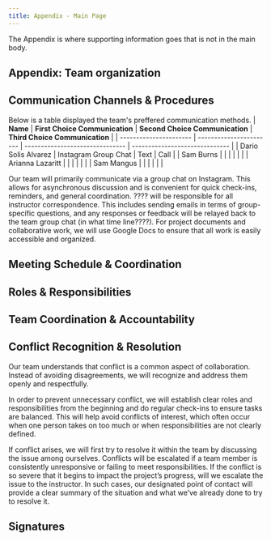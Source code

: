 ```yaml
---
title: Appendix - Main Page
---
```


The Appendix is where supporting information goes that is not in the main body.

## Appendix: Team organization

## Communication Channels & Procedures

Below is a table displayed the team's preffered communication methods.
| **Name**        | **First Choice Communication** | **Second Choice Communication** | **Third Choice Communication** |
| ---------------------- | ----------------------- | ------------------------------- | ------------------------------ |
| Dario Solis Alvarez    | Instagram Group Chat    | Text                            | Call                           |
| Sam Burns              |  | |  | |  |
| Arianna Lazaritt               |  | |  | |  |
| Sam Mangus                |  | |  | |  |


Our team will primarily communicate via a group chat on Instagram. This allows for asynchronous discussion and is convenient for quick check-ins, reminders, and general coordination. ???? will be responsible for all instructor correspondence. This includes sending emails in terms of group-specific questions, and any responses or feedback will be relayed back to the team group chat (in what time line????).
For project documents and collaborative work, we will use Google Docs to ensure that all work is easily accessible and organized.

## Meeting Schedule & Coordination


## Roles & Responsibilities


## Team Coordination & Accountability


## Conflict Recognition & Resolution
Our team understands that conflict is a common aspect of collaboration. Instead of avoiding disagreements, we will recognize and address them openly and respectfully. 

In order to prevent unnecessary conflict, we will establish clear roles and responsibilities from the beginning and do regular check-ins to ensure tasks are balanced. This will help avoid conflicts of interest, which often occur when one person takes on too much or when responsibilities are not clearly defined.

If conflict arises, we will first try to resolve it within the team by discussing the issue among ourselves. Conflicts will be escalated if a team member is consistently unresponsive or failing to meet responsibilities. If the conflict is so severe that it begins to impact the project’s progress, will we escalate the issue to the instructor. In such cases, our designated point of contact will provide a clear summary of the situation and what we’ve already done to try to resolve it.

## Signatures

